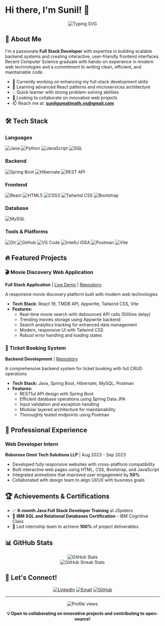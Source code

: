 # Hi there, I'm Sunil! 👋

<div align="center">
  <img src="https://readme-typing-svg.herokuapp.com?font=Fira+Code&pause=1000&color=2E9EF7&center=true&vCenter=true&width=435&lines=Full+Stack+Developer;Java+%7C+Spring+Boot+%7C+React;Building+Scalable+Web+Solutions" alt="Typing SVG" />
</div>

## 🚀 About Me

I'm a passionate **Full Stack Developer** with expertise in building scalable backend systems and creating interactive, user-friendly frontend interfaces. Recent Computer Science graduate with hands-on experience in modern web technologies and a commitment to writing clean, efficient, and maintainable code.

- 🔭 Currently working on enhancing my full-stack development skills
- 🌱 Learning advanced React patterns and microservices architecture
- 💡 Quick learner with strong problem-solving abilities
- 👯 Looking to collaborate on innovative web projects
- 📫 Reach me at: **sunilgumatimath.vs@gmail.com**

## 🛠️ Tech Stack

### Languages
![Java](https://img.shields.io/badge/Java-ED8B00?style=for-the-badge&logo=openjdk&logoColor=white)
![Python](https://img.shields.io/badge/Python-3776AB?style=for-the-badge&logo=python&logoColor=white)
![JavaScript](https://img.shields.io/badge/JavaScript-F7DF1E?style=for-the-badge&logo=javascript&logoColor=black)
![SQL](https://img.shields.io/badge/SQL-4479A1?style=for-the-badge&logo=mysql&logoColor=white)

### Backend
![Spring Boot](https://img.shields.io/badge/Spring_Boot-6DB33F?style=for-the-badge&logo=spring-boot&logoColor=white)
![Hibernate](https://img.shields.io/badge/Hibernate-59666C?style=for-the-badge&logo=Hibernate&logoColor=white)
![REST API](https://img.shields.io/badge/REST_API-009688?style=for-the-badge&logo=fastapi&logoColor=white)

### Frontend
![React](https://img.shields.io/badge/React-20232A?style=for-the-badge&logo=react&logoColor=61DAFB)
![HTML5](https://img.shields.io/badge/HTML5-E34F26?style=for-the-badge&logo=html5&logoColor=white)
![CSS3](https://img.shields.io/badge/CSS3-1572B6?style=for-the-badge&logo=css3&logoColor=white)
![Tailwind CSS](https://img.shields.io/badge/Tailwind_CSS-38B2AC?style=for-the-badge&logo=tailwind-css&logoColor=white)
![Bootstrap](https://img.shields.io/badge/Bootstrap-563D7C?style=for-the-badge&logo=bootstrap&logoColor=white)

### Database
![MySQL](https://img.shields.io/badge/MySQL-005C84?style=for-the-badge&logo=mysql&logoColor=white)

### Tools & Platforms
![Git](https://img.shields.io/badge/Git-F05032?style=for-the-badge&logo=git&logoColor=white)
![GitHub](https://img.shields.io/badge/GitHub-100000?style=for-the-badge&logo=github&logoColor=white)
![VS Code](https://img.shields.io/badge/VS_Code-0078D4?style=for-the-badge&logo=visual%20studio%20code&logoColor=white)
![IntelliJ IDEA](https://img.shields.io/badge/IntelliJ_IDEA-000000.svg?style=for-the-badge&logo=intellij-idea&logoColor=white)
![Postman](https://img.shields.io/badge/Postman-FF6C37?style=for-the-badge&logo=postman&logoColor=white)
![Vite](https://img.shields.io/badge/Vite-B73BFE?style=for-the-badge&logo=vite&logoColor=FFD62E)

## 🔥 Featured Projects

### 🎬 Movie Discovery Web Application
**Full Stack Application** | [Live Demo](#) | [Repository](#)

A responsive movie discovery platform built with modern web technologies
- **Tech Stack:** React 19, TMDB API, Appwrite, Tailwind CSS, Vite
- **Features:**
  - Real-time movie search with debounced API calls (500ms delay)
  - Trending movies storage using Appwrite backend
  - Search analytics tracking for enhanced data management
  - Modern, responsive UI with Tailwind CSS
  - Robust error handling and loading states

### 🎫 Ticket Booking System
**Backend Development** | [Repository](#)

A comprehensive backend system for ticket booking with full CRUD operations
- **Tech Stack:** Java, Spring Boot, Hibernate, MySQL, Postman
- **Features:**
  - RESTful API design with Spring Boot
  - Efficient database operations using Spring Data JPA
  - Input validation and exception handling
  - Modular layered architecture for maintainability
  - Thoroughly tested endpoints using Postman

## 💼 Professional Experience

### Web Developer Intern
**Roborosx Omni Tech Solutions LLP** | Aug 2023 - Sep 2023
- Developed fully responsive websites with cross-platform compatibility
- Built interactive web pages using HTML, CSS, Bootstrap, and JavaScript
- Integrated animations that improved user engagement by **50%**
- Collaborated with design team to align UI/UX with business goals

## 🏆 Achievements & Certifications

- ✅ **6-month Java Full Stack Developer Training** at JSpiders
- 🏅 **IBM SQL and Relational Databases Certification** - IBM Cognitive Class
- 🎯 Led internship team to achieve **100%** of project deliverables

## 📊 GitHub Stats

<div align="center">
  <img src="https://github-readme-stats.vercel.app/api?username=sunil-gumatimath&show_icons=true&theme=tokyonight" alt="GitHub Stats" />
</div>

<div align="center">
  <img src="https://streak-stats.demolab.com/api?user=sunil-gumatimath&theme=tokyonight" alt="GitHub Streak Stats" />
</div>


## 🤝 Let's Connect!


<div align="center">
  
[![LinkedIn](https://img.shields.io/badge/LinkedIn-0077B5?style=for-the-badge&logo=linkedin&logoColor=white)](https://linkedin.com/in/sunil-gumatimath)
[![Email](https://img.shields.io/badge/Email-D14836?style=for-the-badge&logo=gmail&logoColor=white)](mailto:sunilgumatimath.vs@gmail.com)
[![GitHub](https://img.shields.io/badge/GitHub-100000?style=for-the-badge&logo=github&logoColor=white)](https://github.com/sunil-gumatimath)

</div>

---

<div align="center">
  <img src="https://komarev.com/ghpvc/?username=sunil-gumatimath&color=blue&style=flat-square" alt="Profile views" />
  
  **💡 Open to collaborating on innovative projects and contributing to open-source!**
</div>
